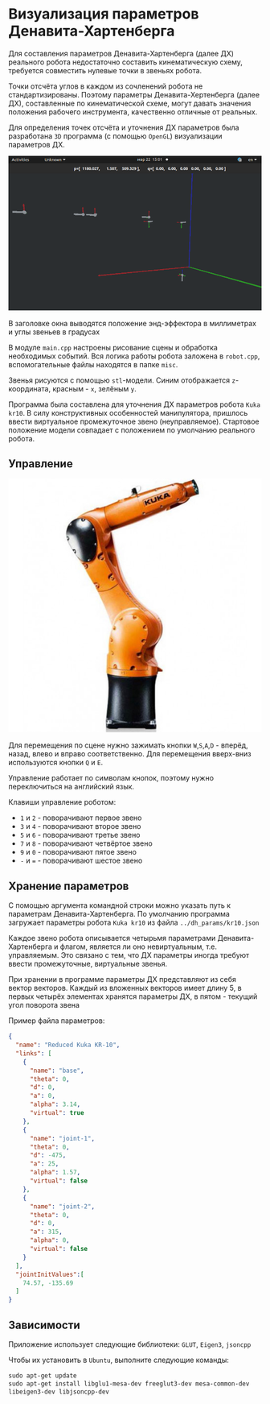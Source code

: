 # Визуализация параметров Денавита-Хартенберга

Для составления параметров Денавита-Хартенберга (далее ДХ) реального робота 
недостаточно составить кинематическую схему, требуется совместить 
нулевые точки в звеньях робота. 

Точки отсчёта углов в каждом из сочленений робота не стандартизированы. Поэтому
параметры Денавита-Хертенберга (далее ДХ), составленные по кинематической схеме, могут 
давать значения положения рабочего инструмента, качественно отличные от реальных.

Для определения точек отсчёта и уточнения ДХ параметров была разработана `3D` программа
(с помощью `OpenGL`) визуализации параметров ДХ. 

![](data/img.png)

В заголовке окна выводятся положение энд-эффектора в миллиметрах и углы звеньев в градусах

В модуле `main.cpp` настроены рисование сцены и обработка необходимых событий.
Вся логика работы робота заложена в `robot.cpp`, вспомогательные файлы находятся
в папке `misc`.

Звенья рисуются с помощью `stl`-модели. Синим отображается `z`- координата, 
красным - `x`, зелёным `y`.


Программа была составлена для уточнения ДХ параметров робота `Kuka kr10`. В силу
конструктивных особенностей манипулятора, пришлось ввести виртуальное промежуточное
звено (неуправляемое). Стартовое положение модели совпадает с положением
по умолчанию реального робота.



## Управление

![](data/img2.png)

Для перемещения по сцене нужно зажимать кнопки `W`,`S`,`A`,`D` - 
вперёд, назад, влево и вправо соответственно. Для перемещения вверх-вниз
используются кнопки `Q` и `E`.

Управление работает по символам кнопок, поэтому нужно переключиться на английский язык.

Клавиши управление роботом:
- `1` и `2` - поворачивают первое звено
- `3` и `4` - поворачивают второе звено
- `5` и `6` - поворачивают третье звено
- `7` и `8` - поворачивают четвёртое звено
- `9` и `0` - поворачивают пятое звено
- `-` и `=` - поворачивают шестое звено

## Хранение параметров


С помощью аргумента командной строки можно указать путь к
параметрам Денавита-Хартенберга. По умолчанию программа загружает
параметры робота `Kuka kr10` из файла `../dh_params/kr10.json`

Каждое звено робота описывается четырьмя параметрами Денавита-Хартенберга
и флагом, является ли оно невиртуальным, т.е. управляемым. Это связано с тем, что 
ДХ параметры иногда требуют ввести промежуточные, виртуальные звенья.

При хранении в программе параметры ДХ представляют из себя вектор векторов.
Каждый из вложенных векторов имеет длину 5, в первых
четырёх элементах хранятся параметры ДХ, в пятом - текущий угол поворота звена

Пример файла параметров:

```json
{
  "name": "Reduced Kuka KR-10",
  "links": [
    {
      "name": "base",
      "theta": 0,
      "d": 0,
      "a": 0,
      "alpha": 3.14,
      "virtual": true
    },
    {
      "name": "joint-1",
      "theta": 0,
      "d": -475,
      "a": 25,
      "alpha": 1.57,
      "virtual": false
    },
    {
      "name": "joint-2",
      "theta": 0,
      "d": 0,
      "a": 315,
      "alpha": 0,
      "virtual": false
    }
  ],
  "jointInitValues":[
    74.57, -135.69
  ]
}
```

## Зависимости

Приложение использует следующие библиотеки: `GLUT`, `Eigen3`, `jsoncpp`

Чтобы их установить в `Ubuntu`, выполните следующие команды:

```
sudo apt-get update
sudo apt-get install libglu1-mesa-dev freeglut3-dev mesa-common-dev libeigen3-dev libjsoncpp-dev
```

